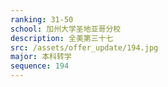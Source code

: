 ```yaml
---
ranking: 31-50
school: 加州大学圣地亚哥分校
description: 全美第三十七
src: /assets/offer_update/194.jpg
major: 本科转学
sequence: 194
---
```

